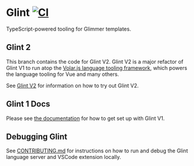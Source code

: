 # Glint [![CI](https://github.com/typed-ember/glint/actions/workflows/ci.yml/badge.svg)](https://github.com/typed-ember/glint/actions?query=workflow%3ACI)

TypeScript-powered tooling for Glimmer templates.

## Glint 2

This branch contains the code for Glint V2. Glint V2 is a major refactor of Glint V1 to run atop the [Volar.js language tooling framework], which powers the language tooling for Vue and many others.

See [Glint V2](docs/v2-upgrade.md) for information on how to try out Glint V2.

[Volar.js language tooling framework]: https://volarjs.dev/

## Glint 1 Docs

Please see [the documentation] for how to get set up with Glint V1.

[the documentation]: https://typed-ember.gitbook.io/glint

## Debugging Glint

See [CONTRIBUTING.md](./CONTRIBUTING.md) for instructions on how to run and debug the Glint language server and VSCode extension locally.
